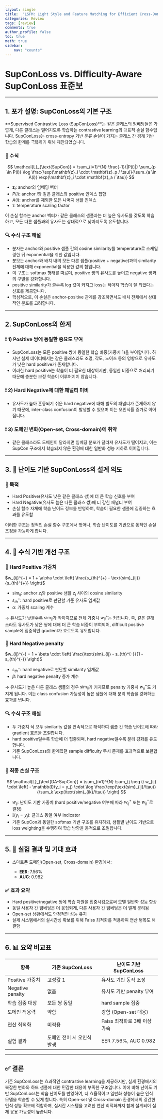 ```yaml
---
layout: single
title:  "LSFM: Light Style and Feature Matching for Efficient Cross-Domain Palmprint Recognition 논문 Review "
categories: Review
tags: [review]
comments: true
author_profile: false
toc: true   
math: true
sidebar:        
    nav: "counts"
---
```


# SupConLoss vs. Difficulty-Aware SupConLoss 표준보

---

## 1. 포가 설명: SupConLoss의 기본 구조

\*\*Supervised Contrastive Loss (SupConLoss)\*\*는 같은 클래스의 임베딩들은 가깝게, 다른 클래스는 멀어지도록 학습하는 contrastive learning의 대표적 손실 함수입니다. SupConLoss는 cross-entropy 기반 분류 손실이 가지는 클래스 간 경계 기반 학습의 한계를 극복하기 위해 제안되었습니다.

### 🔹 수식

$$
\mathcal{L}_{\text{SupCon}} = \sum_{i=1}^{N} \frac{-1}{|P(i)|} \sum_{p \in P(i)} \log \frac{\exp(\mathbf{z}_i \cdot \mathbf{z}_p / \tau)}{\sum_{a \in A(i)} \exp(\mathbf{z}_i \cdot \mathbf{z}_a / \tau)}
$$

* $\mathbf{z}_i$: anchor의 임베딩 벡터
* $P(i)$: anchor $i$와 같은 클래스의 positive 인덱스 집합
* $A(i)$: anchor를 제외한 모든 나머지 샘플 인덱스
* $\tau$: temperature scaling factor

이 손실 함수는 anchor 벡터가 같은 클래스의 샘플과는 더 높은 유사도를 갖도록 학습하고, 모든 다른 샘플과의 유사도는 상대적으로 낮아지도록 유도합니다.

### 🔍 수식 구조 해설

* 분자는 anchor와 positive 샘플 간의 cosine similarity를 temperature로 스케일링한 뒤 exponential을 취한 값입니다.
* 분모는 anchor와 배치 내의 모든 다른 샘플(positive + negative)과의 similarity 전체에 대해 exponential을 적용한 값의 합입니다.
* 이 구조는 softmax 형태를 따르며, positive 쌍의 유사도를 높이고 negative 쌍과의 구별을 강화합니다.
* positive similarity가 클수록 log 값이 커지고 loss는 작아져 학습이 잘 되었다는 신호를 제공합니다.
* 핵심적으로, 이 손실은 anchor-positive 관계를 강조하면서도 배치 전체에서 상대적인 분포를 고려합니다.

---

## 2. SupConLoss의 한계

### ❗ 1) Positive 쌍에 동일한 중요도 부여

* SupConLoss는 모든 positive 쌍에 동일한 학습 비중(가중치 1)을 부여합니다. 하지만 실제 데이터에서는 같은 클래스라도 조명, 각도, 노이즈 등의 영향으로 유사도가 낮은 hard positive가 존재합니다.
* 이러한 hard positive는 학습이 더 필요한 대상이지만, 동일한 비중으로 처리되기 때문에 충분한 보정 학습이 이루어지지 않습니다.

### ❗ 2) Hard Negative에 대한 패널티 미비

* 유사도가 높아 혼동되기 쉬운 hard negative에 대해 별도의 패널티가 존재하지 않기 때문에, inter-class confusion이 발생할 수 있으며 이는 오인식률 증가로 이어집니다.

### ❗ 3) 도메인 변화(Open-set, Cross-domain)에 취약

* 같은 클래스라도 도메인이 달라지면 임베딩 분포가 달라져 유사도가 떨어지고, 이는 SupCon 구조에서 학습되지 않은 환경에 대한 일반화 성능 저하로 이어집니다.

---

## 3. 🔧 난이도 기반 SupConLoss의 설계 의도

### 🎯 목적

* Hard Positive(유사도 낮은 같은 클래스 쌍)에 더 큰 학습 신호를 부여
* Hard Negative(유사도 높은 다른 클래스 쌍)에 더 강한 패널티 부여
* 손실 함수 자체에 학습 난이도 정보를 반영하여, 학습이 필요한 샘플에 집중하는 효과를 유도함

이러한 구조는 정적인 손실 함수 구조에서 벗어나, 학습 난이도를 기반으로 동적인 손실 조정을 가능하게 합니다.

---

## 4. 📐 수식 기반 개선 구조

### 🔹 Hard Positive 가중치

$w_{ij}^{+} = 1 + \alpha \cdot \left( \frac{s_{th}^{+} - \text{sim}_{ij}}{s_{th}^{+}} \right)$

* $\text{sim}_{ij}$: anchor $z_i$와 positive 샘플 $z_j$ 사이의 cosine similarity
* $s_{th}^{+}$: hard positive로 판단할 기준 유사도 임계값
* $\alpha$: 가중치 scaling 계수

→ 유사도가 낮을수록 $\text{sim}_{ij}$가 작아지므로 전체 가중치 $w_{ij}^{+}$는 커집니다. 즉, 같은 클래스라도 유사도가 낮은 쌍에 대해 더 큰 학습 비중이 부여되어, difficult positive sample에 집중적인 gradient가 흐르도록 유도합니다.

### 🔹 Hard Negative penalty

$w_{ij}^{-} = 1 + \beta \cdot \left( \frac{\text{sim}_{ij} - s_{th}^{-}}{1 - s_{th}^{-}} \right)$

* $s_{th}^{-}$: hard negative로 판단할 similarity 임계값
* $\beta$: hard negative penalty 증가 계수

→ 유사도가 높은 다른 클래스 샘플의 경우 $\text{sim}_{ij}$가 커지므로 penalty 가중치 $w_{ij}^{-}$도 커지게 됩니다. 이는 class confusion 가능성이 높은 샘플에 대해 분리 학습을 강화하는 효과를 냅니다.

### 🔍 수식 구조 해설

* 두 가중치 식 모두 similarity 값을 연속적으로 해석하여 샘플 간 학습 난이도에 따라 gradient 흐름을 조절합니다.
* hard positive일수록 학습에 더 집중되며, hard negative일수록 분리 강화를 유도합니다.
* 기존 SupConLoss의 한계였던 sample difficulty 무시 문제를 효과적으로 보완합니다.

### 🔹 최종 손실 구조

$$
\mathcal{L}_{\text{DA-SupCon}} = \sum_{i=1}^{N} \sum_{j \neq i} w_{ij} \cdot 
\left[ - \mathbb{I}(y_i = y_j) \cdot \log 
\frac{\exp(\text{sim}_{ij}/\tau)}{\sum_k \exp(\text{sim}_{ik}/\tau)} \right] 
$$

* $w_{ij}$: 난이도 기반 가중치 (hard positive/negative 여부에 따라 $w_{ij}^{+}$ 또는 $w_{ij}^{-}$로 결정)
* $\mathbb{I}(y_i = y_j)$: 클래스 동일 여부 indicator
* 기존 SupCon과 동일한 softmax 기반 구조를 유지하되, 샘플별 난이도 기반으로 loss weighting을 수행하여 학습 방향을 동적으로 조절합니다.

---

## 5. 🧪 실험 결과 및 기대 효과

* 스마트폰 도메인(Open-set, Cross-domain) 환경에서:

  * **EER**: 7.56%
  * **AUC**: 0.982

### ✅ 효과 요약

* Hard positive/negative 쌍에 학습 자원을 집중시킴으로써 모델 일반화 성능 향상
* 동일 사용자 간 임베딩은 더 응집되게, 다른 사용자 간 임베딩은 더 멀게 분리됨
* Open-set 상황에서도 안정적인 성능 유지
* 실제 시스템에서의 실시간성 확보를 위해 Faiss 최적화를 적용하여 연산 병목도 해결함

---

## 6. 📊 요약 비교표

| 항목               | 기존 SupConLoss   | 난이도 기반 SupConLoss    |
| ---------------- | --------------- | -------------------- |
| Positive 가중치     | 고정값 1           | 유사도 기반 동적 조정         |
| Negative penalty | 없음              | 유사도 기반 penalty 부여    |
| 학습 집중 대상         | 모든 쌍 동일         | hard sample 집중       |
| 도메인 적응력          | 약함              | 강함 (Open-set 대응)     |
| 연산 최적화           | 미적용             | Faiss 최적화로 3배 이상 가속  |
| 실험 결과            | 도메인 전이 시 오인식 발생 | EER 7.56%, AUC 0.982 |

---

## ✅ 결론

기존 SupConLoss는 효과적인 contrastive learning을 제공하지만, 실제 환경에서의 복잡한 변화와 하드 샘플에 대한 민감한 대응이 부족한 구조입니다. 이에 비해 난이도 기반 SupConLoss는 학습 난이도를 반영하여, 더 효율적이고 일반화 성능이 높은 인식 모델을 학습할 수 있게 합니다. 특히 Open-set 및 Cross-domain 환경에서의 강건한 인식 성능 확보에 적합하며, 실시간 시스템을 고려한 연산 최적화까지 함께 설계되어 실제 응용 가능성이 높습니다.
